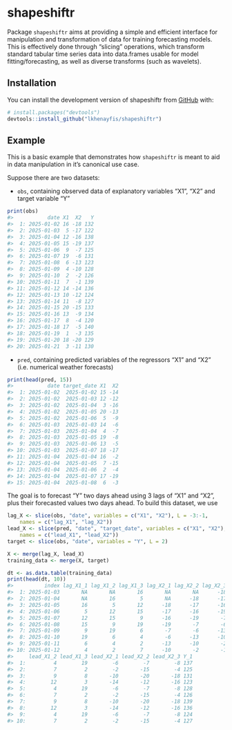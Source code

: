 
<!-- README.md is generated from README.Rmd. Please edit that file -->

# shapeshiftr

<!-- badges: start -->

<!-- badges: end -->

Package `shapeshiftr` aims at providing a simple and efficient interface
for manipulation and transformation of data for training forecasting
models. This is effectively done through “slicing” operations, which
transform standard tabular time series data into data.frames usable for
model fitting/forecasting, as well as diverse transforms (such as
wavelets).

## Installation

You can install the development version of shapeshiftr from
[GitHub](https://github.com/lkhenayfis/shapeshiftr) with:

``` r
# install.packages("devtools")
devtools::install_github("lkhenayfis/shapeshiftr")
```

## Example

This is a basic example that demonstrates how `shapeshiftr` is meant to
aid in data manipulation in it’s canonical use case.

Suppose there are two datasets:

  - `obs`, containing observed data of explanatory variables “X1”, “X2”
    and target variable “Y”

<!-- end list -->

``` r
print(obs)
#>           date X1  X2   Y
#>  1: 2025-01-02 16 -18 132
#>  2: 2025-01-03  5 -17 122
#>  3: 2025-01-04 12 -16 138
#>  4: 2025-01-05 15 -19 137
#>  5: 2025-01-06  9  -7 125
#>  6: 2025-01-07 19  -6 131
#>  7: 2025-01-08  6 -13 123
#>  8: 2025-01-09  4 -10 128
#>  9: 2025-01-10  2  -2 126
#> 10: 2025-01-11  7  -1 139
#> 11: 2025-01-12 14 -14 136
#> 12: 2025-01-13 10 -12 124
#> 13: 2025-01-14 11  -8 127
#> 14: 2025-01-15 20 -15 133
#> 15: 2025-01-16 13  -9 134
#> 16: 2025-01-17  8  -4 120
#> 17: 2025-01-18 17  -5 140
#> 18: 2025-01-19  1  -3 135
#> 19: 2025-01-20 18 -20 129
#> 20: 2025-01-21  3 -11 130
```

  - `pred`, containing predicted variables of the regressors “X1” and
    “X2” (i.e. numerical weather forecasts)

<!-- end list -->

``` r
print(head(pred, 15))
#>           date target_date X1  X2
#>  1: 2025-01-02  2025-01-02 15 -14
#>  2: 2025-01-02  2025-01-03 12 -12
#>  3: 2025-01-02  2025-01-04  3 -16
#>  4: 2025-01-02  2025-01-05 20 -13
#>  5: 2025-01-02  2025-01-06  5  -9
#>  6: 2025-01-03  2025-01-03 14  -6
#>  7: 2025-01-03  2025-01-04  4  -7
#>  8: 2025-01-03  2025-01-05 19  -8
#>  9: 2025-01-03  2025-01-06 13  -5
#> 10: 2025-01-03  2025-01-07 18 -17
#> 11: 2025-01-04  2025-01-04 16  -2
#> 12: 2025-01-04  2025-01-05  7 -15
#> 13: 2025-01-04  2025-01-06  2  -4
#> 14: 2025-01-04  2025-01-07 17 -19
#> 15: 2025-01-04  2025-01-08  6  -3
```

The goal is to forecast “Y” two days ahead using 3 lags of “X1” and
“X2”, plus their forecasted values two days ahead. To build this
dataset, we use

``` r
lag_X <- slice(obs, "date", variables = c("X1", "X2"), L = -3:-1,
    names = c("lag_X1", "lag_X2"))
lead_X <- slice(pred, "date", "target_date", variables = c("X1", "X2"), L = 0:2,
    names = c("lead_X1", "lead_X2"))
target <- slice(obs, "date", variables = "Y", L = 2)

X <- merge(lag_X, lead_X)
training_data <- merge(X, target)

dt <- as.data.table(training_data)
print(head(dt, 10))
#>          index lag_X1_1 lag_X1_2 lag_X1_3 lag_X2_1 lag_X2_2 lag_X2_3 lead_X1_1
#>  1: 2025-01-03       NA       NA       16       NA       NA      -18        14
#>  2: 2025-01-04       NA       16        5       NA      -18      -17        16
#>  3: 2025-01-05       16        5       12      -18      -17      -16        10
#>  4: 2025-01-06        5       12       15      -17      -16      -19        15
#>  5: 2025-01-07       12       15        9      -16      -19       -7        14
#>  6: 2025-01-08       15        9       19      -19       -7       -6        16
#>  7: 2025-01-09        9       19        6       -7       -6      -13        10
#>  8: 2025-01-10       19        6        4       -6      -13      -10        15
#>  9: 2025-01-11        6        4        2      -13      -10       -2        14
#> 10: 2025-01-12        4        2        7      -10       -2       -1        16
#>     lead_X1_2 lead_X1_3 lead_X2_1 lead_X2_2 lead_X2_3 Y_1
#>  1:         4        19        -6        -7        -8 137
#>  2:         7         2        -2       -15        -4 125
#>  3:         9         8       -10       -20       -18 131
#>  4:        12         3       -14       -12       -16 123
#>  5:         4        19        -6        -7        -8 128
#>  6:         7         2        -2       -15        -4 126
#>  7:         9         8       -10       -20       -18 139
#>  8:        12         3       -14       -12       -16 136
#>  9:         4        19        -6        -7        -8 124
#> 10:         7         2        -2       -15        -4 127
```
